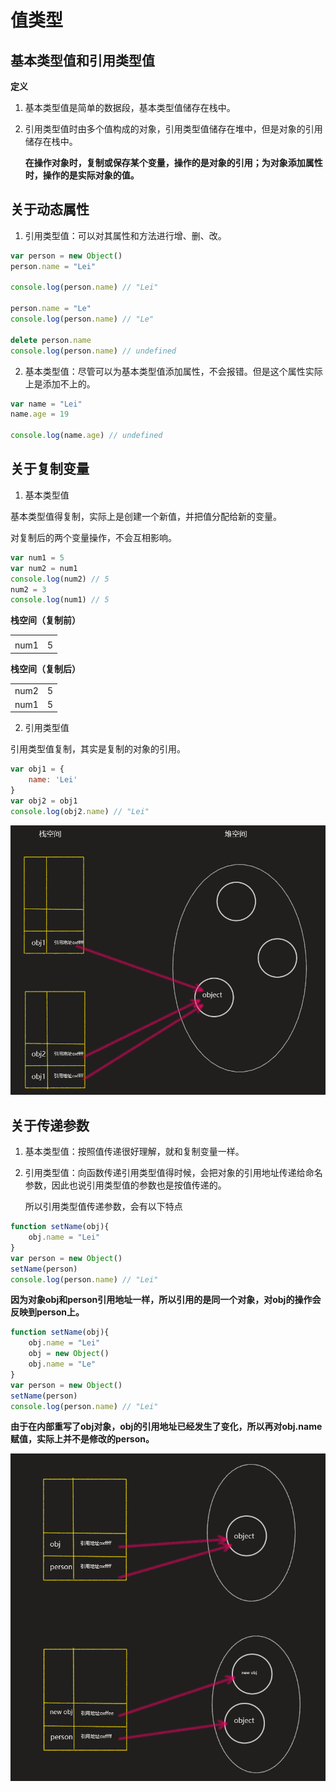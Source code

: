 # 值类型

## 基本类型值和引用类型值

**定义**

1. 基本类型值是简单的数据段，基本类型值储存在栈中。

2. 引用类型值时由多个值构成的对象，引用类型值储存在堆中，但是对象的引用储存在栈中。

   **在操作对象时，复制或保存某个变量，操作的是对象的引用；为对象添加属性时，操作的是实际对象的值。**

## 关于动态属性

1. 引用类型值：可以对其属性和方法进行增、删、改。

```javascript
var person = new Object()
person.name = "Lei"

console.log(person.name) // "Lei"

person.name = "Le"
console.log(person.name) // "Le"

delete person.name
console.log(person.name) // undefined
```

2. 基本类型值：尽管可以为基本类型值添加属性，不会报错。但是这个属性实际上是添加不上的。

```javascript
var name = "Lei"
name.age = 19

console.log(name.age) // undefined
```

## 关于复制变量

1. 基本类型值

基本类型值得复制，实际上是创建一个新值，并把值分配给新的变量。

对复制后的两个变量操作，不会互相影响。

```javascript
var num1 = 5
var num2 = num1
console.log(num2) // 5
num2 = 3
console.log(num1) // 5
```

**栈空间（复制前）**

|      |      |
| :--: | :--: |
|      |      |
| num1 |  5   |

**栈空间（复制后）**

|      |      |
| :--: | :--: |
| num2 |  5   |
| num1 |  5   |

2. 引用类型值

引用类型值复制，其实是复制的对象的引用。

```javascript
var obj1 = {
	name: 'Lei'
}
var obj2 = obj1
console.log(obj2.name) // "Lei"
```

![复制变量](../images/fuzhibianliang.jpg)

## 关于传递参数

1. 基本类型值：按照值传递很好理解，就和复制变量一样。

2. 引用类型值：向函数传递引用类型值得时候，会把对象的引用地址传递给命名参数，因此也说引用类型值的参数也是按值传递的。

   所以引用类型值传递参数，会有以下特点

```javascript
function setName(obj){
	obj.name = "Lei"
}
var person = new Object()
setName(person)
console.log(person.name) // "Lei"
```

**因为对象obj和person引用地址一样，所以引用的是同一个对象，对obj的操作会反映到person上。**

```javascript
function setName(obj){
	obj.name = "Lei"
	obj = new Object()
	obj.name = "Le"
}
var person = new Object()
setName(person)
console.log(person.name) // "Lei"
```

**由于在内部重写了obj对象，obj的引用地址已经发生了变化，所以再对obj.name赋值，实际上并不是修改的person。** 

![传递参数](../images/chuandicanshu.jpg)

